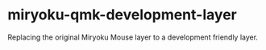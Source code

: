 # miryoku-qmk-development-layer
Replacing the original Miryoku Mouse layer to a development friendly layer.
